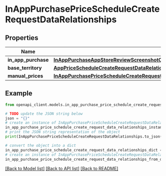 # InAppPurchasePriceScheduleCreateRequestDataRelationships


## Properties

Name | Type | Description | Notes
------------ | ------------- | ------------- | -------------
**in_app_purchase** | [**InAppPurchaseAppStoreReviewScreenshotCreateRequestDataRelationshipsInAppPurchaseV2**](InAppPurchaseAppStoreReviewScreenshotCreateRequestDataRelationshipsInAppPurchaseV2.md) |  | 
**base_territory** | [**AppPriceScheduleCreateRequestDataRelationshipsBaseTerritory**](AppPriceScheduleCreateRequestDataRelationshipsBaseTerritory.md) |  | 
**manual_prices** | [**InAppPurchasePriceScheduleCreateRequestDataRelationshipsManualPrices**](InAppPurchasePriceScheduleCreateRequestDataRelationshipsManualPrices.md) |  | 

## Example

```python
from openapi_client.models.in_app_purchase_price_schedule_create_request_data_relationships import InAppPurchasePriceScheduleCreateRequestDataRelationships

# TODO update the JSON string below
json = "{}"
# create an instance of InAppPurchasePriceScheduleCreateRequestDataRelationships from a JSON string
in_app_purchase_price_schedule_create_request_data_relationships_instance = InAppPurchasePriceScheduleCreateRequestDataRelationships.from_json(json)
# print the JSON string representation of the object
print(InAppPurchasePriceScheduleCreateRequestDataRelationships.to_json())

# convert the object into a dict
in_app_purchase_price_schedule_create_request_data_relationships_dict = in_app_purchase_price_schedule_create_request_data_relationships_instance.to_dict()
# create an instance of InAppPurchasePriceScheduleCreateRequestDataRelationships from a dict
in_app_purchase_price_schedule_create_request_data_relationships_from_dict = InAppPurchasePriceScheduleCreateRequestDataRelationships.from_dict(in_app_purchase_price_schedule_create_request_data_relationships_dict)
```
[[Back to Model list]](../README.md#documentation-for-models) [[Back to API list]](../README.md#documentation-for-api-endpoints) [[Back to README]](../README.md)


